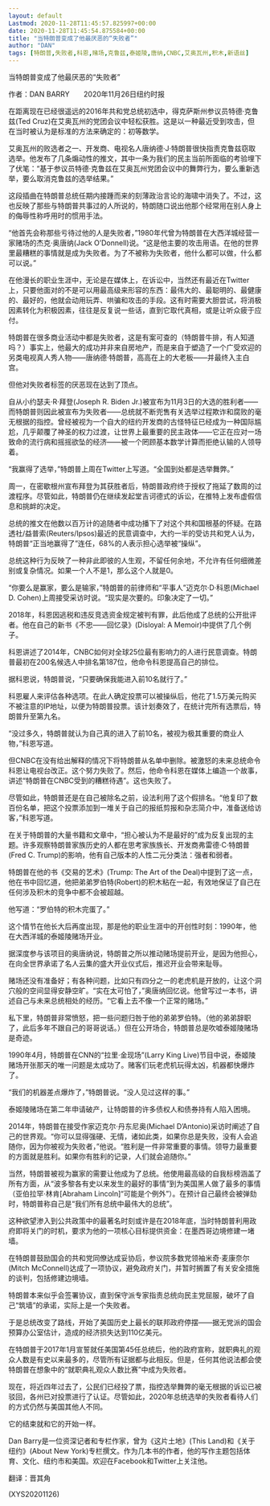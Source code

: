 ```yaml
---
layout: default
Lastmod: 2020-11-28T11:45:57.825997+00:00
date: 2020-11-28T11:45:54.875584+00:00
title: "当特朗普变成了他最厌恶的“失败者”"
author: "DAN"
tags: [特朗普,失败者,科恩,赌场,克鲁兹,泰姬陵,唐纳,CNBC,艾奥瓦州,积木,新语丝]
---
```


当特朗普变成了他最厌恶的“失败者”

作者：DAN BARRY　　2020年11月26日纽约时报

在距离现在已经很遥远的2016年共和党总统初选中，得克萨斯州参议员特德·克鲁兹(Ted Cruz)在艾奥瓦州的党团会议中轻松获胜。这是以一种最近受到攻击，但在当时被认为是标准的方法来确定的：初等数学。

艾奥瓦州的败选者之一、开发商、电视名人唐纳德·J·特朗普很快指责克鲁兹窃取选举。他发布了几条煽动性的推文，其中一条为我们的民主当前所面临的考验埋下了伏笔：“基于参议员特德·克鲁兹在艾奥瓦州党团会议中的舞弊行为，要么重新选举，要么取消克鲁兹的选举结果。”

这段插曲在特朗普总统任期内接踵而来的刻薄政治言论的海啸中消失了。不过，这也反映了那些与特朗普共事过的人所说的，特朗随口说出他那个经常用在别人身上的侮辱性称呼用时的惯用手法。

“他首先会称那些亏待过他的人是失败者，”1980年代曾为特朗普在大西洋城经营一家赌场的杰克·奥唐纳(Jack O’Donnell)说。“这是他主要的攻击用语。在他的世界里最糟糕的事情就是成为失败者。为了不被称为失败者，他什么都可以做，什么都可以说。”

在他漫长的职业生涯中，无论是在媒体上，在诉讼中，当然还有最近在Twitter上，只要他面对的不是可以用最高级来形容的东西：最伟大的、最聪明的、最健康的、最好的，他就会动用玩弄、哄骗和攻击的手段。这有时需要大胆尝试，将消极因素转化为积极因素，往往是反复说一些话，直到它取代真相，或是让听众疲于应付。

特朗普在很多商业活动中都是失败者，这是有案可查的（特朗普牛排，有人知道吗？）事实上，他最大的成功并非来自房地产，而是来自于塑造了一个广受欢迎的另类电视真人秀人物——唐纳德·特朗普，高高在上的大老板——并最终入主白宫。

但他对失败者标签的厌恶现在达到了顶点。

自从小约瑟夫·R·拜登(Joseph R. Biden Jr.)被宣布为11月3日的大选的胜利者——而特朗普则因此被宣布为失败者——总统就不断兜售有关选举过程欺诈和腐败的毫无根据的指控。曾经被视为一个自大的纽约开发商的古怪特征已经成为一种国际尴尬，几乎颠覆了神圣的权力过渡，让世界上最重要的民主政体——它正在应对一场致命的流行病和摇摇欲坠的经济——被一个罔顾基本数学计算而拒绝认输的人领导着。

“我赢得了选举，”特朗普上周在Twitter上写道。“全国到处都是选举舞弊。”

周一，在密歇根州宣布拜登为其获胜者后，特朗普政府终于授权了拖延了数周的过渡程序。尽管如此，特朗普仍在继续发起堂吉诃德式的诉讼，在推特上发布虚假信息和挑衅的决定。

总统的推文在他数以百万计的追随者中成功播下了对这个共和国根基的怀疑。在路透社/益普索(Reuters/Ipsos)最近的民意调查中，大约一半的受访共和党人认为，特朗普“正当地赢得了”连任，68%的人表示担心选举被“操纵”。

总统这种行为反映了一种非此即彼的人生观，不留任何余地，不允许有任何细微差别或复杂情况。如果一个人不是1，那么这个人就是0。

“你要么是赢家，要么是输家，”特朗普的前律师和“平事人”迈克尔·D·科恩(Michael D. Cohen)上周接受采访时说。“现实是次要的。印象决定了一切。”

2018年，科恩因逃税和违反竞选资金规定被判有罪，此后他成了总统的公开批评者。他在自己的新书《不忠——回忆录》(Disloyal: A Memoir)中提供了几个例子。

科恩讲述了2014年，CNBC如何对全球25位最有影响力的人进行民意调查。特朗普最初在200名候选人中排名第187位，他命令科恩提高自己的排位。

据科恩说，特朗普说，“只要确保我能进入前10名就行了。”

科恩雇人来评估各种选项。在此人确定投票可以被操纵后，他花了1.5万美元购买不被注意的IP地址，以便为特朗普投票。该计划奏效了，在统计完所有选票后，特朗普升至第九名。

“没过多久，特朗普就认为自己真的进入了前10名，被视为极其重要的商业人物，”科恩写道。

但CNBC在没有给出解释的情况下将特朗普从名单中删除。被激怒的未来总统命令科恩让电视台改正。这个努力失败了。然后，他命令科恩在媒体上编造一个故事，讲述“特朗普在CNBC受到的糟糕待遇”。这也失败了。

尽管如此，特朗普还是在自己被除名之前，设法利用了这个假排名。“他复印了数百份名单，把这个投票添加到一堆关于自己的报纸剪报和杂志简介中，准备送给访客，”科恩写道。

在关于特朗普的大量书籍和文章中，“担心被认为不是最好的”成为反复出现的主题。许多观察特朗普家族历史的人都在思考家族族长、开发商弗雷德·C·特朗普(Fred C. Trump)的影响，他有自己版本的人性二元分类法：强者和弱者。

特朗普在他的书《交易的艺术》(Trump: The Art of the Deal)中提到了这一点，他在书中回忆道，他把弟弟罗伯特(Robert)的积木粘在一起，有效地保证了自己在任何涉及积木的竞争中都不会被超越。

他写道：“罗伯特的积木完蛋了。”

这个情节在他长大后再度出现，那是他的职业生涯中的开创性时刻：1990年，他在大西洋城的泰姬陵赌场开业。

据深度参与该项目的奥唐纳说，特朗普之所以推动赌场提前开业，是因为他担心，在向全世界承诺了名人云集的盛大开业仪式后，推迟开业会带来耻辱。

赌场还没有准备好；有各种问题，比如只有四分之一的老虎机是开放的，让这个洞穴般的空间显得安静空旷。“实在太可怕了，”奥唐纳回忆说。他曾写过一本书，讲述自己与未来总统相处的经历。“它看上去不像一个正常的赌场。”

私下里，特朗普非常愤怒，把一些问题归咎于他的弟弟罗伯特。（他的弟弟辞职了，此后多年不跟自己的哥哥说话。）但在公开场合，特朗普总是吹嘘泰姬陵赌场是奇迹。

1990年4月，特朗普在CNN的“拉里·金现场”(Larry King Live)节目中说，泰姬陵赌场开张那天的唯一问题是太成功了。赌客们玩老虎机玩得太凶，机器都快爆炸了。

“我们的机器差点爆炸了，”特朗普说。“没人见过这样的事。”

泰姬陵赌场在第二年申请破产，让特朗普的许多债权人和债券持有人陷入困境。

2014年，特朗普在接受作家迈克尔·丹东尼奥(Michael D’Antonio)采访时阐述了自己的世界观。“你可以显得强硬、无情，诸如此类，如果你总是失败，没有人会追随你，因为你被视为失败者，”他说。“胜利是一件非常重要的事情。领导力最重要的方面就是胜利。如果你有胜利的记录，人们就会追随你。”

当然，特朗普被视为赢家的需要让他成为了总统。他使用最高级的自我标榜涵盖了所有方面，从“波多黎各有史以来发生的最好的事情”到为美国黑人做了最多的事情（亚伯拉罕·林肯[Abraham Lincoln]“可能是个例外”）。在预计自己最终会被弹劾时，特朗普称自己是“我们所有总统中最伟大的总统”。

这种欲望渗入到公共政策中的最著名时刻或许是在2018年底，当时特朗普利用政府即将关门的时机，要求为他的一项核心目标提供资金：在墨西哥边境修建一堵墙。

在特朗普鼓励国会的共和党同僚达成妥协后，参议院多数党领袖米奇·麦康奈尔(Mitch McConnell)达成了一项协议，避免政府关门，并暂时搁置了有关安全措施的谈判，包括修建边境墙。

特朗普本来似乎会签署协议，直到保守派专家指责总统向民主党屈服，破坏了自己“筑墙”的承诺，实际上是一个失败者。

于是总统改变了路线，开始了美国历史上最长的联邦政府停摆——据无党派的国会预算办公室估计，造成的经济损失达到110亿美元。

在特朗普于2017年1月宣誓就任美国第45任总统后，他的政府宣称，就职典礼的观众人数是有史以来最多的，尽管所有证据都与此相反。但是，任何其他说法都会使特朗普在想象中的“就职典礼观众人数比赛”中成为失败者。

现在，将近四年过去了，公民们已经投了票，指控选举舞弊的毫无根据的诉讼已被驳回，各州已对投票进行了认证。尽管如此，2020年总统选举的失败者看待人们的方式仍然与美国其他人不同。

它的结束就和它的开始一样。

Dan Barry是一位资深记者和专栏作家，曾为《这片土地》(This Land)和《关于纽约》(About New York)专栏撰文。作为几本书的作者，他的写作主题包括体育、文化、纽约市和美国。欢迎在Facebook和Twitter上关注他。

翻译：晋其角

(XYS20201126)

